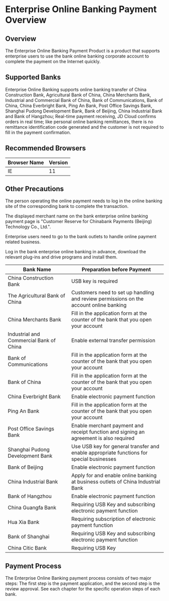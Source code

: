 # Enterprise Online Banking Payment Overview
## Overview

The Enterprise Online Banking Payment Product is a product that supports enterprise users to use the bank online banking corporate account to complete the payment on the Internet quickly.

## Supported Banks

Enterprise Online Banking supports online banking transfer of China Construction Bank, Agricultural Bank of China, China Merchants Bank, Industrial and Commercial Bank of China, Bank of Communications, Bank of China, China Everbright Bank, Ping An Bank, Post Office Savings Bank, Shanghai Pudong Development Bank, Bank of Beijing, China Industrial Bank and Bank of Hangzhou; Real-time payment receiving, JD Cloud confirms orders in real time; like personal online banking remittances, there is no remittance identification code generated and the customer is not required to fill in the payment confirmation.

## Recommended Browsers

| Browser Name  | Version |
| ------------- | ------------- |
| IE  | 11 |

## Other Precautions

The person operating the online payment needs to log in the online banking site of the corresponding bank to complete the transaction.

The displayed merchant name on the bank enterprise online banking payment page is "Customer Reserve for Chinabank Payments (Beijing) Technology Co., Ltd.".

Enterprise users need to go to the bank outlets to handle online payment related business.

Log in the bank enterprise online banking in advance, download the relevant plug-ins and drive programs and install them.

| Bank Name | Preparation before Payment |
| ------------- | ------------- |
| China Construction Bank | USB key is required |
| The Agricultural Bank of China | Customers need to set up handling and review permissions on the account online banking |
| China Merchants Bank | Fill in the application form at the counter of the bank that you open your account |
| Industrial and Commercial Bank of China | Enable external transfer permission |
| Bank of Communications | Fill in the application form at the counter of the bank that you open your account |
| Bank of China | Fill in the application form at the counter of the bank that you open your account |
| China Everbright Bank | Enable electronic payment function |
| Ping An Bank | Fill in the application form at the counter of the bank that you open your account  |
| Post Office Savings Bank | Enable merchant payment and receipt function and signing an agreement is also required |
| Shanghai Pudong Development Bank | Use USB key for general transfer and enable appropriate functions for special businesses  |
| Bank of Beijing | Enable electronic payment function |
| China Industrial Bank | Apply for and enable online banking at business outlets of China Industrial Bank |
| Bank of Hangzhou | Enable electronic payment function |
| China Guangfa Bank | Requiring USB Key and subscribing electronic payment function |
| Hua Xia Bank | Requiring subscription of electronic payment function |
| Bank of Shanghai | Requiring USB Key and subscribing electronic payment function |
| China Citic Bank | Requiring USB Key |

## **Payment Process**

The Enterprise Online Banking payment process consists of two major steps: The first step is the payment application, and the second step is the review approval. 
See each chapter for the specific operation steps of each bank.